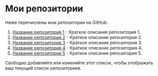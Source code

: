 # Мои репозитории

Ниже перечислены мои репозитории на GitHub:

1. [Название репозитория 1](ссылка_на_репозиторий_1) - Краткое описание репозитория 1.
2. [Название репозитория 2](ссылка_на_репозиторий_2) - Краткое описание репозитория 2.
3. [Название репозитория 3](ссылка_на_репозиторий_3) - Краткое описание репозитория 3.
4. [Название репозитория 4](ссылка_на_репозиторий_4) - Краткое описание репозитория 4.
5. [Название репозитория 5](ссылка_на_репозиторий_5) - Краткое описание репозитория 5.

Свободно добавляйте или изменяйте этот список, чтобы отображать ваш текущий список репозиториев.
